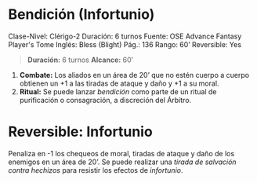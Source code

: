 # Bendición (Infortunio)

Clase-Nivel: Clérigo-2
Duración: 6 turnos
Fuente: OSE Advance Fantasy Player's Tome
Inglés: Bless (Blight)
Pág.: 136
Rango: 60’
Reversible: Yes

> **Duración:** 6 turnos
**Alcance:** 60’
> 
1. **Combate:** Los aliados en un área de 20’ que no estén cuerpo a cuerpo obtienen un +1 a las tiradas de ataque y daño y +1 a su moral.
2. **Ritual:** Se puede lanzar *bendición* como parte de un ritual de purificación o consagración, a discreción del Árbitro.

# Reversible: Infortunio

Penaliza en -1 los chequeos de moral, tiradas de ataque y daño de los enemigos en un área de 20’. Se puede realizar una *tirada de salvación contra hechizos* para resistir los efectos de *infortunio*.